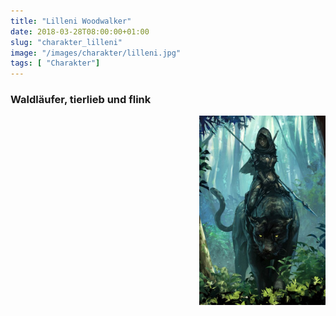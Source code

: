 ```yaml
---
title: "Lilleni Woodwalker"
date: 2018-03-28T08:00:00+01:00
slug: "charakter_lilleni"
image: "/images/charakter/lilleni.jpg"
tags: [ "Charakter"]
---
```


### Waldläufer, tierlieb und flink

<img
  src='/images/charakter/lilleni.jpg'
  style='width:40%;
         float:right;
         margin-bottom: 1rem;'/>

